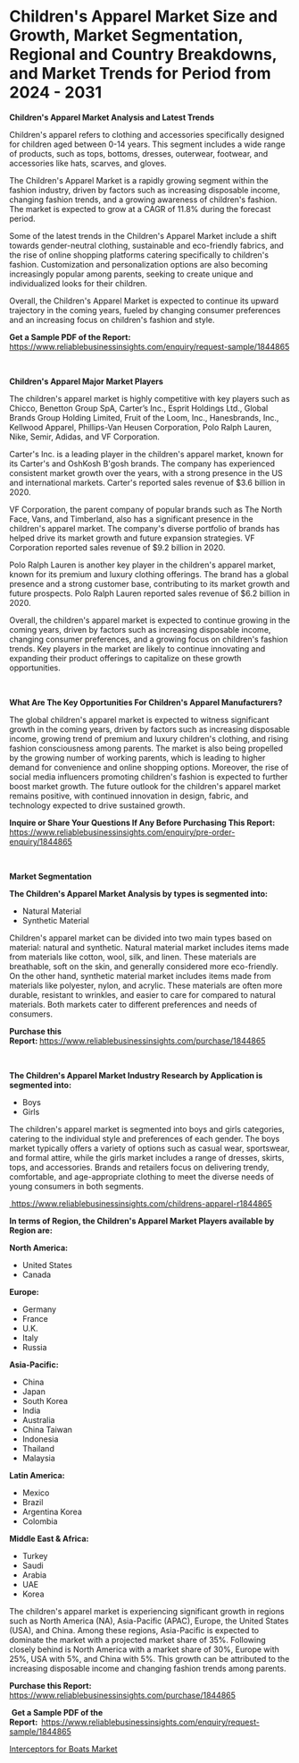 <p><h1>Children's Apparel Market Size and Growth, Market Segmentation, Regional and Country Breakdowns, and Market Trends for Period from 2024 -  2031</h1></p><p><strong>Children's Apparel Market Analysis and Latest Trends</strong></p>
<p><p>Children's apparel refers to clothing and accessories specifically designed for children aged between 0-14 years. This segment includes a wide range of products, such as tops, bottoms, dresses, outerwear, footwear, and accessories like hats, scarves, and gloves.</p><p>The Children's Apparel Market is a rapidly growing segment within the fashion industry, driven by factors such as increasing disposable income, changing fashion trends, and a growing awareness of children's fashion. The market is expected to grow at a CAGR of 11.8% during the forecast period.</p><p>Some of the latest trends in the Children's Apparel Market include a shift towards gender-neutral clothing, sustainable and eco-friendly fabrics, and the rise of online shopping platforms catering specifically to children's fashion. Customization and personalization options are also becoming increasingly popular among parents, seeking to create unique and individualized looks for their children.</p><p>Overall, the Children's Apparel Market is expected to continue its upward trajectory in the coming years, fueled by changing consumer preferences and an increasing focus on children's fashion and style.</p></p>
<p><strong>Get a Sample PDF of the Report:&nbsp;</strong> <a href="https://www.reliablebusinessinsights.com/enquiry/request-sample/1844865">https://www.reliablebusinessinsights.com/enquiry/request-sample/1844865</a></p>
<p>&nbsp;</p>
<p><strong>Children's Apparel Major Market Players</strong></p>
<p><p>The children's apparel market is highly competitive with key players such as Chicco, Benetton Group SpA, Carter’s Inc., Esprit Holdings Ltd., Global Brands Group Holding Limited, Fruit of the Loom, Inc., Hanesbrands, Inc., Kellwood Apparel, Phillips-Van Heusen Corporation, Polo Ralph Lauren, Nike, Semir, Adidas, and VF Corporation.</p><p>Carter's Inc. is a leading player in the children's apparel market, known for its Carter's and OshKosh B'gosh brands. The company has experienced consistent market growth over the years, with a strong presence in the US and international markets. Carter's reported sales revenue of $3.6 billion in 2020.</p><p>VF Corporation, the parent company of popular brands such as The North Face, Vans, and Timberland, also has a significant presence in the children's apparel market. The company's diverse portfolio of brands has helped drive its market growth and future expansion strategies. VF Corporation reported sales revenue of $9.2 billion in 2020.</p><p>Polo Ralph Lauren is another key player in the children's apparel market, known for its premium and luxury clothing offerings. The brand has a global presence and a strong customer base, contributing to its market growth and future prospects. Polo Ralph Lauren reported sales revenue of $6.2 billion in 2020.</p><p>Overall, the children's apparel market is expected to continue growing in the coming years, driven by factors such as increasing disposable income, changing consumer preferences, and a growing focus on children's fashion trends. Key players in the market are likely to continue innovating and expanding their product offerings to capitalize on these growth opportunities.</p></p>
<p>&nbsp;</p>
<p><strong>What Are The Key Opportunities For Children's Apparel Manufacturers?</strong></p>
<p><p>The global children's apparel market is expected to witness significant growth in the coming years, driven by factors such as increasing disposable income, growing trend of premium and luxury children's clothing, and rising fashion consciousness among parents. The market is also being propelled by the growing number of working parents, which is leading to higher demand for convenience and online shopping options. Moreover, the rise of social media influencers promoting children's fashion is expected to further boost market growth. The future outlook for the children's apparel market remains positive, with continued innovation in design, fabric, and technology expected to drive sustained growth.</p></p>
<p><strong>Inquire or Share Your Questions If Any Before Purchasing This Report:</strong> <a href="https://www.reliablebusinessinsights.com/enquiry/pre-order-enquiry/1844865">https://www.reliablebusinessinsights.com/enquiry/pre-order-enquiry/1844865</a></p>
<p>&nbsp;</p>
<p><strong>Market Segmentation</strong></p>
<p><strong>The Children's Apparel Market Analysis by types is segmented into:</strong></p>
<p><ul><li>Natural Material</li><li>Synthetic Material</li></ul></p>
<p><p>Children's apparel market can be divided into two main types based on material: natural and synthetic. Natural material market includes items made from materials like cotton, wool, silk, and linen. These materials are breathable, soft on the skin, and generally considered more eco-friendly. On the other hand, synthetic material market includes items made from materials like polyester, nylon, and acrylic. These materials are often more durable, resistant to wrinkles, and easier to care for compared to natural materials. Both markets cater to different preferences and needs of consumers.</p></p>
<p><strong>Purchase this Report:&nbsp;</strong><a href="https://www.reliablebusinessinsights.com/purchase/1844865">https://www.reliablebusinessinsights.com/purchase/1844865</a></p>
<p>&nbsp;</p>
<p><strong>The Children's Apparel Market Industry Research by Application is segmented into:</strong></p>
<p><ul><li>Boys</li><li>Girls</li></ul></p>
<p><p>The children's apparel market is segmented into boys and girls categories, catering to the individual style and preferences of each gender. The boys market typically offers a variety of options such as casual wear, sportswear, and formal attire, while the girls market includes a range of dresses, skirts, tops, and accessories. Brands and retailers focus on delivering trendy, comfortable, and age-appropriate clothing to meet the diverse needs of young consumers in both segments.</p></p>
<p><a href="https://www.reliablebusinessinsights.com/childrens-apparel-r1844865">&nbsp;https://www.reliablebusinessinsights.com/childrens-apparel-r1844865</a></p>
<p><strong>In terms of Region, the Children's Apparel Market Players available by Region are:</strong></p>
<p>
    <p> <strong> North America: </strong>
        <ul>
            <li>United States</li>
            <li>Canada</li>
        </ul>
        </p> 
    <p> <strong> Europe: </strong>
        <ul>
            <li>Germany</li>
            <li>France</li>
            <li>U.K.</li>
            <li>Italy</li>
            <li>Russia</li>
        </ul>
        </p> 
    <p> <strong> Asia-Pacific: </strong>
        <ul>
            <li>China</li>
            <li>Japan</li>
            <li>South Korea</li>
            <li>India</li>
            <li>Australia</li>
            <li>China Taiwan</li>
            <li>Indonesia</li>
            <li>Thailand</li>
            <li>Malaysia</li>
        </ul>
        </p> 
    <p> <strong> Latin America: </strong>
        <ul>
            <li>Mexico</li>
            <li>Brazil</li>
            <li>Argentina Korea</li>
            <li>Colombia</li>
        </ul>
        </p> 
    <p> <strong> Middle East & Africa: </strong>
        <ul>
            <li>Turkey</li>
            <li>Saudi</li>
            <li>Arabia</li>
            <li>UAE</li>
            <li>Korea</li>
        </ul>
    </p>
    </p>
<p><p>The children's apparel market is experiencing significant growth in regions such as North America (NA), Asia-Pacific (APAC), Europe, the United States (USA), and China. Among these regions, Asia-Pacific is expected to dominate the market with a projected market share of 35%. Following closely behind is North America with a market share of 30%, Europe with 25%, USA with 5%, and China with 5%. This growth can be attributed to the increasing disposable income and changing fashion trends among parents.</p></p>
<p><strong>Purchase this Report: </strong><a href="https://www.reliablebusinessinsights.com/purchase/1844865">https://www.reliablebusinessinsights.com/purchase/1844865</a></p>
<p>&nbsp;<strong>Get a Sample PDF of the Report:&nbsp;&nbsp;</strong><a href="https://www.reliablebusinessinsights.com/enquiry/request-sample/1844865">https://www.reliablebusinessinsights.com/enquiry/request-sample/1844865</a></p>
<p><strong></strong></p>
<p><p><a href="https://view.publitas.com/reportprime-1/global-interceptors-for-boats-market-size-share-analysis-by-product-type-by-application-by-region-forecasts-2024-2031/">Interceptors for Boats Market</a></p></p>